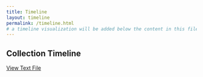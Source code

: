 ```yaml
---
title: Timeline
layout: timeline
permalink: /timeline.html
# a timeline visualization will be added below the content in this file
---
```


## Collection Timeline

[View Text File](objects/CLAIRE_022_1915_Udi_Chiefs_bequeaths_Indigenous_Lands.txt)
